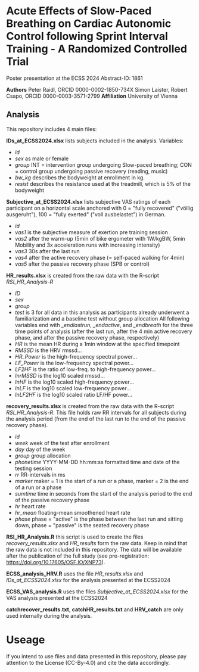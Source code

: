 # Acute Effects of Slow-Paced Breathing on Cardiac Autonomic Control following Sprint Interval Training - A Randomized Controlled Trial
Poster presentation at the ECSS 2024
Abstract-ID: 1861

**Authors**
Peter Raidl, ORCID 0000-0002-1850-734X
Simon Laister,
Robert Csapo, ORCID 0000-0003-3571-2799
**Affiliation**
University of Vienna

## Analysis
This repository includes 4 main files:

**IDs_at_ECSS2024.xlsx**
lists subjects included in the analysis.
Variables:
* *id*
* *sex* as male or female
* *group* INT = intervention group undergoing Slow-paced breathing; CON = control group undergoing passive recovery (reading, music)
* *bw_kg* describes the bodyweight at enrollment in kg.
* *resist* describes the resistance used at the treadmill, which is 5% of the bodyweight
  
**Subjective_at_ECSS2024.xlsx** lists subjective VAS ratings of each participant on a horizontal scale
  anchored with 0 = "fully recovered" ("völlig ausgeruht"), 100 = "fully exerted" ("voll ausbelastet") in German.
* *id*
* *vas1* is the subjective measure of exertion pre training session
* *vas2* after the warm-up (5min of bike ergometer with 1W/kgBW, 5min Mobility and 3x acceleration runs with increasing intensity)
* *vas3* 30s after the last run
* *vas4* after the active recovery phase (= self-paced walking for 4min)
* *vas5* after the passive recovery phase (SPB or control)

**HR_results.xlsx** is created from the raw data with the R-script *RSI_HR_Analysis-R*
* *ID*
* *sex*
* *group*
* *test* is 3 for all data in this analysis as participants already underwent a familiarization and a baseline test without group allocation
All following variables end with *_endlastrun*, *_endactive*, and *_endbreath* for the three time points of analysis
  (after the last run, after the 4 min active recovery phase, and after the passive recovery phase, respectively)
* *HR* is the mean HR during a 1min window at the specified timepoint
* *RMSSD* is the HRV rmssd...
* *HR_Power* is the high-frequency spectral power...
* *LF_Power* is the low-frequency spectral power...
* *LF2HF* is the ratio of low-freq. to high-frequency power...
* *lnrMSSD* is the log10 scaled rmssd...
* *lnHF* is the log10 scaled high-frequency power...
* *lnLF* is the log10 scaled low-frequency power...
* *lnLF2HF* is the log10 scaled ratio LF/HF power...

**recovery_results.xlsx** is created from the raw data with the R-script *RSI_HR_Analysis-R*.
This file holds raw RR intervals for all subjects during the analysis period (from the end of the last run to the end of the passive recovery phase).
* *id*
* *week* week of the test after enrollment
* *day* day of the week
* *group* group allocation
* *phonetime* YYYY-MM-DD hh\:mm\:ss formatted time and date of the testing session
* *rr* RR-intervals in ms
* *marker* maker = 1 is the start of a run or a phase, marker = 2 is the end of a run or a phase
* *sumtime* time in seconds from the start of the analysis period to the end of the passive recovery phase
* *hr* heart rate
* *hr_mean* floating-mean smoothened heart rate
* *phase* phase = "active" is the phase between the last run and sitting down, phase = "passive" is the seated recovery phase

**RSI_HR_Analysis.R** this script is used to create the files *recovery_results.xlsx* and *HR_results* form the raw data.
Keep in mind that the raw data is not included in this repository.
The data will be available after the publication of the full study (see pre-registration: https://doi.org/10.17605/OSF.IO/XNP73).

**ECSS_analysis_HRV.R** uses the file *HR_results.xlsx* and *IDs_at_ECSS2024.xlsx* for the analysis presented at the ECSS2024

**ECSS_VAS_analysis.R** uses the files *Subjective_at_ECSS2024.xlsx* for the VAS analysis presented at the ECSS2024

**catchrecover_results.txt**, **catchHR_results.txt** and **HRV_catch** are only used internally during the analysis.

# Useage
If you intend to use files and data presented in this repository, please pay attention to the License (CC-By-4.0) and cite the data accordingly.

